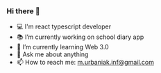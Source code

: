 ### Hi there 👋

- 💻 I'm react typescript developer
- 📚 I’m currently working on school diary app
- 🚀 I’m currently learning Web 3.0
- 💬 Ask me about anything
- 📫 How to reach me: m.urbaniak.inf@gmail.com
